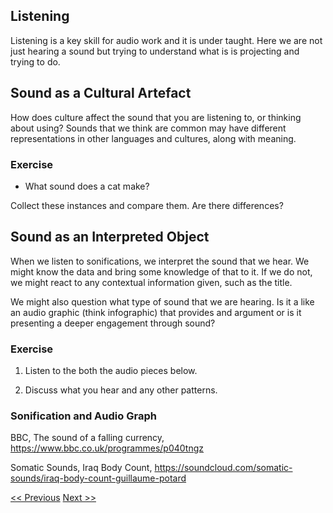 ##  Listening 

Listening is a key skill for audio work and it is under taught. Here we are not just hearing a sound but trying to understand what is is projecting and trying to do. 

## Sound as a Cultural Artefact

How does culture affect the sound that you are listening to, or thinking about using? Sounds that we think are common may have different representations in other languages and cultures, along with meaning. 

### Exercise

* What sound does a cat make?

Collect these instances and compare them. Are there differences? 

## Sound as an Interpreted Object

When we listen to sonifications, we interpret the sound that we hear. We might know the data and bring some knowledge of that to it. If we do not, we might react to any contextual information given, such as the title.

We might also question what type of sound that we are hearing. Is it a like an audio graphic (think infographic) that provides and argument or is it presenting a deeper engagement through sound?

### Exercise

1. Listen to the both the audio pieces below. 

2. Discuss what you hear and any other patterns. 

### Sonification and Audio Graph

BBC, The sound of a falling currency, https://www.bbc.co.uk/programmes/p040tngz

Somatic Sounds, Iraq Body Count, https://soundcloud.com/somatic-sounds/iraq-body-count-guillaume-potard


[<< Previous](introduction)  [Next >>](design)